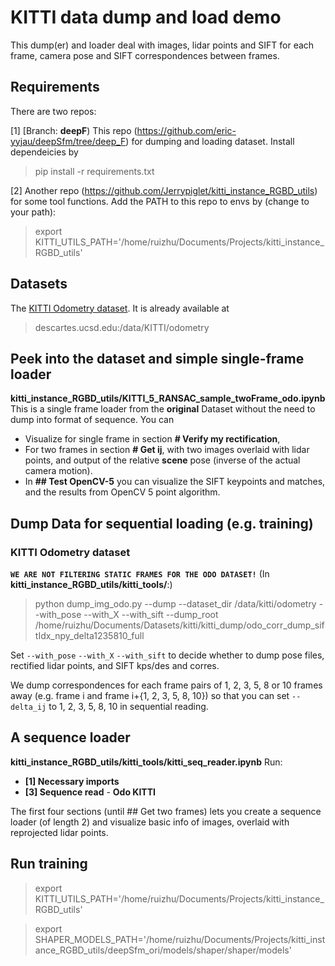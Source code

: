 # KITTI data dump and load demo
This dump(er) and loader deal with images, lidar points and SIFT for each frame, camera pose and SIFT correspondences between frames.
## Requirements
There are two repos:

[1] [Branch: **deepF**) This repo (https://github.com/eric-yyjau/deepSfm/tree/deep_F) for dumping and loading dataset.
Install dependeicies by
> pip install -r requirements.txt

[2] Another repo (https://github.com/Jerrypiglet/kitti_instance_RGBD_utils) for some tool functions. Add the PATH to this repo to envs by (change to your path):
> export KITTI_UTILS_PATH='/home/ruizhu/Documents/Projects/kitti_instance_RGBD_utils'

## Datasets
The [KITTI Odometry dataset](http://www.cvlibs.net/datasets/kitti/eval_odometry.php). It is already available at 
> descartes.ucsd.edu:/data/KITTI/odometry

## Peek into the dataset and simple single-frame loader
**kitti_instance_RGBD_utils/KITTI_5_RANSAC_sample_twoFrame_odo.ipynb**
This is a single frame loader from the **original** Dataset without the need to dump into format of sequence. You can 

- Visualize for single frame in section **# Verify my rectification**, 
- For two frames in section **# Get ij**, with two images overlaid with lidar points, and output of the relative **scene** pose (inverse of the actual camera motion).
- In **## Test OpenCV-5** you can visualize the SIFT keypoints and matches, and the results from OpenCV 5 point algorithm.

## Dump Data for sequential loading (e.g. training)
<!--### KITTI RAW dataset
> python dump_img_raw.py --dump --dataset_dir /data/kitti/raw --with_pose --with_X --with_sift --static_frames_file /home/ruizhu/Documents/Projects/SfmLearner-Pytorch/data/static_frames.txt --test_scene_file /home/ruizhu/Documents/Projects/SfmLearner-Pytorch/data/test_scenes.txt  --dump_root /home/ruizhu/Documents/Datasets/kitti/kitti_dump/corr_dump_siftIdx_npy_speed05_delta1235 --num_threads=1

Set ``--with_pose`` ``--with_X`` ``--with_sift`` to decide whether to dump pose files, rectified lidar points, and SIFT kps/des and corres.

Set the ``--static_frames_file`` and ``--test_scene_file`` to where your static frames file and test scene file is. You can acquire them from https://github.com/ClementPinard/SfmLearner-Pytorch.

By default, we use frames excluded from the ``static_frames_file`` and also with a speed of no more than 0.5m/s. Also we dump correspondences for each frame pairs of 1, 2, 3, or 5 frames away (e.g. frame i and frame i+{1, 2, 3, 5}) so that you can set ``--delta_ij`` to 1, 2, 3, 5 in sequential reading.-->

### KITTI Odometry dataset
**``WE ARE NOT FILTERING STATIC FRAMES FOR THE ODO DATASET!``**
(In **kitti_instance_RGBD_utils/kitti_tools/**:)
> python dump_img_odo.py --dump --dataset_dir /data/kitti/odometry --with_pose --with_X --with_sift --dump_root /home/ruizhu/Documents/Datasets/kitti/kitti_dump/odo_corr_dump_siftIdx_npy_delta1235810_full

Set ``--with_pose`` ``--with_X`` ``--with_sift`` to decide whether to dump pose files, rectified lidar points, and SIFT kps/des and corres.

We dump correspondences for each frame pairs of 1, 2, 3, 5, 8 or 10 frames away (e.g. frame i and frame i+{1, 2, 3, 5, 8, 10}) so that you can set ``--delta_ij`` to 1, 2, 3, 5, 8, 10 in sequential reading.

## A sequence loader
**kitti_instance_RGBD_utils/kitti_tools/kitti_seq_reader.ipynb**
Run:
- **[1] Necessary imports**
- **[3] Sequence read** - **Odo KITTI**

The first four sections (until ## Get two frames) lets you create a sequence loader (of length 2) and visualize basic info of images, overlaid with reprojected lidar points. 


<!--## Loader
Run the sections [1] and [3] in `kitti_seq_reader.ipynb` for a demo of sequential read. It will throw warnings if certain files are not found. Also you can run the second box in [3] for a visualization of the image, lidar points, and SIFT matches.
-->

## Run training
> export KITTI_UTILS_PATH='/home/ruizhu/Documents/Projects/kitti_instance_RGBD_utils'

> export SHAPER_MODELS_PATH='/home/ruizhu/Documents/Projects/kitti_instance_RGBD_utils/deepSfm_ori/models/shaper/shaper/models'